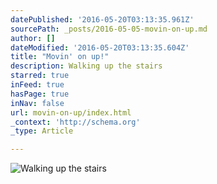 ```yaml
---
datePublished: '2016-05-20T03:13:35.961Z'
sourcePath: _posts/2016-05-05-movin-on-up.md
author: []
dateModified: '2016-05-20T03:13:35.604Z'
title: "Movin' on up!"
description: Walking up the stairs
starred: true
inFeed: true
hasPage: true
inNav: false
url: movin-on-up/index.html
_context: 'http://schema.org'
_type: Article

---
```

![Walking up the stairs](https://the-grid-user-content.s3-us-west-2.amazonaws.com/17c8f59c-623b-4ae4-8e10-e709bc49cab7.jpg)